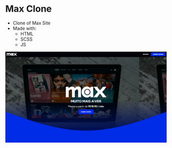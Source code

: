 # Max Clone

- Clone of Max Site
- Made with:
  - HTML
  - SCSS
  - JS

![max-clone](/img/max-clone.png)
